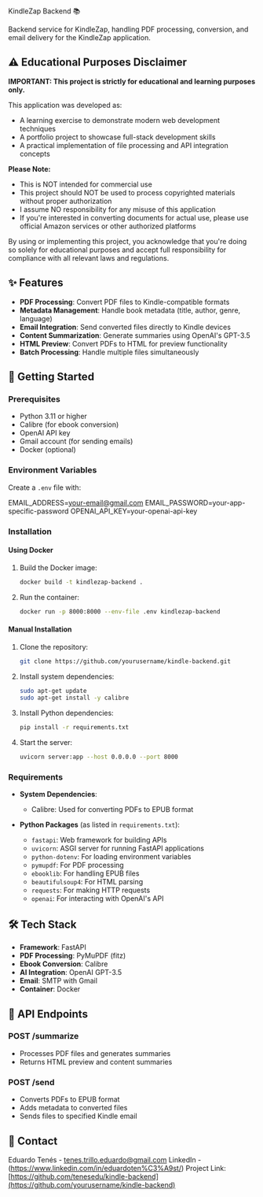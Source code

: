 KindleZap Backend 📚

Backend service for KindleZap, handling PDF processing, conversion, and email delivery for the KindleZap application.

## ⚠️ Educational Purposes Disclaimer

**IMPORTANT: This project is strictly for educational and learning purposes only.**

This application was developed as:
- A learning exercise to demonstrate modern web development techniques
- A portfolio project to showcase full-stack development skills
- A practical implementation of file processing and API integration concepts

**Please Note:**
- This is NOT intended for commercial use
- This project should NOT be used to process copyrighted materials without proper authorization
- I assume NO responsibility for any misuse of this application
- If you're interested in converting documents for actual use, please use official Amazon services or other authorized platforms

By using or implementing this project, you acknowledge that you're doing so solely for educational purposes and accept full responsibility for compliance with all relevant laws and regulations.

## ✨ Features

- **PDF Processing**: Convert PDF files to Kindle-compatible formats
- **Metadata Management**: Handle book metadata (title, author, genre, language)
- **Email Integration**: Send converted files directly to Kindle devices
- **Content Summarization**: Generate summaries using OpenAI's GPT-3.5
- **HTML Preview**: Convert PDFs to HTML for preview functionality
- **Batch Processing**: Handle multiple files simultaneously

## 🚀 Getting Started

### Prerequisites

- Python 3.11 or higher
- Calibre (for ebook conversion)
- OpenAI API key
- Gmail account (for sending emails)
- Docker (optional)

### Environment Variables

Create a `.env` file with:

EMAIL_ADDRESS=your-email@gmail.com
EMAIL_PASSWORD=your-app-specific-password
OPENAI_API_KEY=your-openai-api-key

### Installation

#### Using Docker

1. Build the Docker image:
   ```bash
   docker build -t kindlezap-backend .
   ```

2. Run the container:
   ```bash
   docker run -p 8000:8000 --env-file .env kindlezap-backend
   ```

#### Manual Installation

1. Clone the repository:
   ```bash
   git clone https://github.com/yourusername/kindle-backend.git
   ```

2. Install system dependencies:
   ```bash
   sudo apt-get update
   sudo apt-get install -y calibre
   ```

3. Install Python dependencies:
   ```bash
   pip install -r requirements.txt
   ```

4. Start the server:
   ```bash
   uvicorn server:app --host 0.0.0.0 --port 8000
   ```

### Requirements

- **System Dependencies**:
  - Calibre: Used for converting PDFs to EPUB format

- **Python Packages** (as listed in `requirements.txt`):
  - `fastapi`: Web framework for building APIs
  - `uvicorn`: ASGI server for running FastAPI applications
  - `python-dotenv`: For loading environment variables
  - `pymupdf`: For PDF processing
  - `ebooklib`: For handling EPUB files
  - `beautifulsoup4`: For HTML parsing
  - `requests`: For making HTTP requests
  - `openai`: For interacting with OpenAI's API

## 🛠️ Tech Stack

- **Framework**: FastAPI
- **PDF Processing**: PyMuPDF (fitz)
- **Ebook Conversion**: Calibre
- **AI Integration**: OpenAI GPT-3.5
- **Email**: SMTP with Gmail
- **Container**: Docker

## 📡 API Endpoints

### POST /summarize
- Processes PDF files and generates summaries
- Returns HTML preview and content summaries

### POST /send
- Converts PDFs to EPUB format
- Adds metadata to converted files
- Sends files to specified Kindle email

## 📧 Contact

Eduardo Tenés - tenes.trillo.eduardo@gmail.com LinkedIn - (https://www.linkedin.com/in/eduardoten%C3%A9st/)
Project Link: [https://github.com/tenesedu/kindle-backend](https://github.com/yourusername/kindle-backend)
